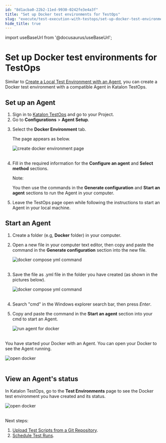 ```yaml
---
id: "8d1acba0-22b2-11ed-9930-0242fe3e4a3f"
title: "Set up Docker test environments for TestOps"
slug: "execute/test-execution-with-testops/set-up-docker-test-environments-for-testops"
hide_title: true
---
```

import useBaseUrl from '@docusaurus/useBaseUrl';


# <a id="id" class="anchor_top_offset"/><a id="ariaid-title1" class="anchor_top_offset"/>Set up Docker test environments for TestOps

<p xmlns="http://www.w3.org/1999/xhtml" className="p">Similar to <a className="xref" href="/docs/execute/test-execution-with-testops/local-test-environments/create-a-local-test-environment-with-an-agent">Create a Local Test Environment with an Agent</a>, you can create a Docker test environment with a compatible Agent in Katalon TestOps.</p> 

## <a id="id_1" class="anchor_top_offset"/>Set up an Agent

<ol xmlns="http://www.w3.org/1999/xhtml" className="ol"><li className="li">Sign in to <a className="xref j-external-link" href="https://testops.katalon.io/login" target="_blank">Katalon TestOps</a> and go to your Project.</li><li className="li">Go to <strong className="ph b">Configurations</strong> &gt; <strong className="ph b">Agent Setup</strong>.</li><li className="li"><p className="p">Select the <strong className="ph b">Docker Environment</strong> tab.</p><p className="p">The page appears as below.</p><p className="p"><img className="image" src={useBaseUrl("https://github.com/katalon-studio/docs-images/raw/master/katalon-analytics/docs/testops-revamp-aug-docker/create-agent-for-docker-environment-page-2.png")} alt="create docker environment page" /><br /><br /></p></li><li className="li"><p className="p">Fill in the required information for the <strong className="ph b">Configure an agent</strong> and <strong className="ph b">Select method</strong> sections.</p><div className="note note note_note"><span className="note__title">Note:</span> <p className="p">You then use the commands in the <strong className="ph b">Generate configuration</strong> and <strong className="ph b">Start an agent</strong> sections to run the Agent in your computer.</p></div></li><li className="li"><p className="p">Leave the TestOps page open while following the instructions to start an Agent in your local machine.</p></li></ol> 

## <a id="id_2" class="anchor_top_offset"/>Start an Agent

<ol xmlns="http://www.w3.org/1999/xhtml" className="ol"><li className="li"><p className="p">Create a folder (e.g, <strong className="ph b">Docker</strong> folder) in your computer.</p></li><li className="li"><p className="p">Open a new file in your computer text editor, then copy and paste the command in the <strong className="ph b">Generate configuration</strong> section into the new file.</p><p className="p"><img className="image" src={useBaseUrl("https://github.com/katalon-studio/docs-images/raw/master/katalon-analytics/docs/testops-revamp-aug-docker/copy-paste-notepad-docker-compose-yml-file.png")} alt="docker compose yml command" /><br /><br /></p></li><li className="li"><p className="p">Save the file as .yml file in the folder you have created (as shown in the pictures below).</p><p className="p"><img className="image" src={useBaseUrl("https://github.com/katalon-studio/docs-images/raw/master/katalon-analytics/docs/testops-revamp-aug-docker/save-notepad-file-in-docker-folder.png")} alt="docker compose yml command" /><br /><br /></p></li><li className="li"><p className="p">Search "cmd" in the Windows explorer search bar, then press <em className="ph i">Enter</em>.</p></li><li className="li"><p className="p">Copy and paste the command in the <strong className="ph b">Start an agent</strong> section into your cmd to start an Agent.</p><p className="p"><img className="image" src={useBaseUrl("https://github.com/katalon-studio/docs-images/raw/master/katalon-analytics/docs/testops-revamp-aug-docker/run-docker-compose-in-cmd.png")} alt="run agent for docker" /><br /><br /></p></li></ol> 
<p xmlns="http://www.w3.org/1999/xhtml" className="p">You have started your Docker with an Agent. You can open your Docker to see the Agent running.</p> 
<p xmlns="http://www.w3.org/1999/xhtml" className="p"><img className="image" src={useBaseUrl("https://github.com/katalon-studio/docs-images/raw/master/katalon-analytics/docs/testops-revamp-aug-docker/agent-running-in-docker.png")} alt="open docker" /><br /><br /></p> 

## <a id="id_3" class="anchor_top_offset"/>View an Agent's status

<p xmlns="http://www.w3.org/1999/xhtml" className="p">In Katalon TestOps, go to the <strong className="ph b">Test Environments</strong> page to see the Docker test environment you have created and its status.</p> 
<p xmlns="http://www.w3.org/1999/xhtml" className="p"><img className="image" src={useBaseUrl("https://github.com/katalon-studio/docs-images/raw/master/katalon-analytics/docs/testops-revamp-aug-docker/docker-appears-in-test-environment-page-2.png")} alt="open docker" /><br /><br /></p> 
<p xmlns="http://www.w3.org/1999/xhtml" className="p">Next steps:</p> 
<ol xmlns="http://www.w3.org/1999/xhtml" className="ol"><li className="li"> <a className="xref" href="/docs/organize/upload-test-scripts-from-a-git-repository/upload-test-scripts-from-the-git-repository-to-testops">Upload Test Scripts from a Git Repository</a>.</li><li className="li"> <a className="xref" href="/docs/execute/schedule-test-execution/schedule-test-runs-in-testops">Schedule Test Runs</a>.</li></ol> 

